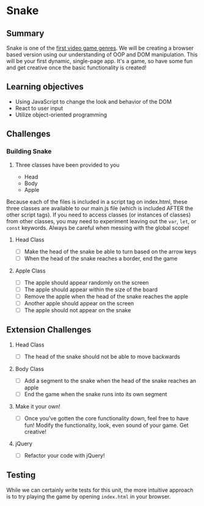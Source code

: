 # Snake

## Summary

Snake is one of the [first video game genres](https://en.wikipedia.org/wiki/Snake_(video_game_genre)). We will be creating a browser based version using our understanding of OOP and DOM manipulation. This will be your first dynamic, single-page app. It's a game, so have some fun and get creative once the basic functionality is created!

## Learning objectives

- Using JavaScript to change the look and behavior of the DOM
- React to user input
- Utilize object-oriented programming
## Challenges

### Building Snake

1. Three classes have been provided to you

   - Head
   - Body
   - Apple

Because each of the files is included in a script tag on index.html, these three classes are available to our main.js file (which is included AFTER the other script tags). If you need to access classes (or instances of classes) from other classes, you may need to experiment leaving out the `var`, `let`, or `const` keywords. Always be careful when messing with the global scope!

1. Head Class

   - [ ] Make the head of the snake be able to turn based on the arrow keys
   - [ ] When the head of the snake reaches a border, end the game

1. Apple Class

   - [ ] The apple should appear randomly on the screen
   - [ ] The apple should appear within the size of the board
   - [ ] Remove the apple when the head of the snake reaches the apple
   - [ ] Another apple should appear on the screen
   - [ ] The apple should not appear on the snake

## Extension Challenges

1. Head Class

   - [ ] The head of the snake should not be able to move backwards

1. Body Class

   - [ ] Add a segment to the snake when the head of the snake reaches an apple
   - [ ] End the game when the snake runs into its own segment

1. Make it your own!

   - [ ] Once you've gotten the core functionality down, feel free to have fun! Modify the functionality, look, even sound of your game. Get creative!

1. jQuery
   - [ ] Refactor your code with jQuery!

## Testing

While we can certainly write tests for this unit, the more intuitive approach is to try playing the game by opening `index.html` in your browser.
